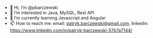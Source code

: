 - 👋 Hi, I’m @pbarczewski
- 👀 I’m interested in Java, MySQL, Rest API
- 🌱 I’m currently learning Javascript and Angular
- 📫 How to reach me: email: patryk.barczewski@gmail.com, linkedin: https://www.linkedin.com/in/patryk-barczewski-57b7a7144/

<!---
pbarczewski/pbarczewski is a ✨ special ✨ repository because its `README.md` (this file) appears on your GitHub profile.
You can click the Preview link to take a look at your changes.
--->
